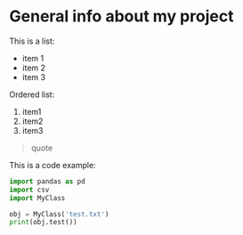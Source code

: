 # General info about my project

This is a list:
- item 1
- item 2
- item 3

Ordered list:
1. item1
2. item2
3. item3

>quote

This is a code example:

```py
import pandas as pd
import csv
import MyClass

obj = MyClass('test.txt')
print(obj.test())
```